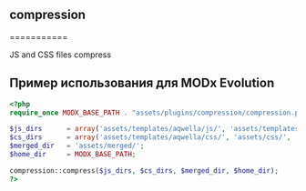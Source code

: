 ## compression
===========

JS and CSS files compress


## Пример использования для MODx Evolution

```php
<?php
require_once MODX_BASE_PATH . "assets/plugins/compression/compression.php"; 

$js_dirs      = array('assets/templates/aqwella/js/', 'assets/templates/aqwella/js/fancybox/fancybox/');
$cs_dirs      = array('assets/templates/aqwella/css/', 'assets/css/', 'assets/templates/aqwella/js/fancybox/fancybox/');
$merged_dir   = 'assets/merged/';
$home_dir     = MODX_BASE_PATH;

compression::compress($js_dirs, $cs_dirs, $merged_dir, $home_dir);
?>
```